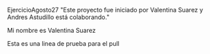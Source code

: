 EjercicioAgosto27
"Este proyecto fue iniciado por Valentina Suarez y Andres Astudillo está colaborando." 

Mi nombre es Valentina Suarez

Esta es una linea de prueba para el pull



